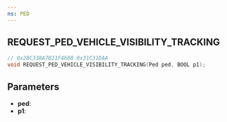 ```yaml
---
ns: PED
---
```

## REQUEST_PED_VEHICLE_VISIBILITY_TRACKING

```c
// 0x2BC338A7B21F4608 0x31C31DAA
void REQUEST_PED_VEHICLE_VISIBILITY_TRACKING(Ped ped, BOOL p1);
```

## Parameters
* **ped**:
* **p1**:

